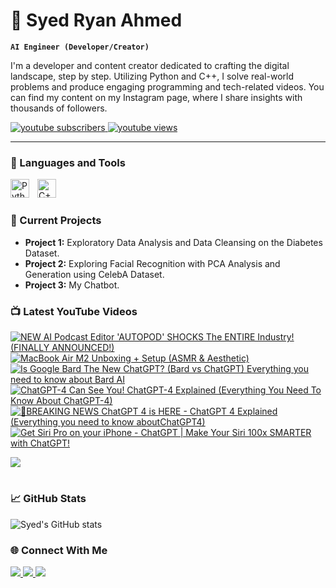 # 🤖 Syed Ryan Ahmed

**`AI Engineer (Developer/Creator)`**

I'm a developer and content creator dedicated to crafting the digital landscape, step by step. Utilizing Python and C++, I solve real-world problems and produce engaging programming and tech-related videos. You can find my content on my Instagram page, where I share insights with thousands of followers.

   <p align="left">
    <a href="https://www.youtube.com/channel/UCf4I4xJwON3MEamyyWvL8iQ">
        <img alt="youtube subscribers" title="Subscribe to my YouTube channel" src="https://custom-icon-badges.demolab.com/youtube/channel/subscribers/UCf4I4xJwON3MEamyyWvL8iQ?color=%23E05D44&label=SUBSCRIBE&logo=video&logoColor=white&style=for-the-badge&labelColor=CE4630"/>
    </a> 
    <a href="https://www.youtube.com/channel/UCf4I4xJwON3MEamyyWvL8iQ">
        <img alt="youtube views" title="YouTube views" src="https://custom-icon-badges.demolab.com/youtube/channel/views/UCf4I4xJwON3MEamyyWvL8iQ?color=%23E1AD0E&logo=eye&logoColor=white&style=for-the-badge&labelColor=C79600"/>
    </a>
</p>

---

### 🧰 Languages and Tools

<img align="left" alt="Python" width="30px" style="padding-right:10px;" src="https://cdn.jsdelivr.net/gh/devicons/devicon/icons/python/python-plain.svg" />
<img align="left" alt="C++" width="30px" style="padding-right:10px;" src="https://cdn.jsdelivr.net/gh/devicons/devicon/icons/cplusplus/cplusplus-line.svg" />
<br />

#

### 🚀 Current Projects

- **Project 1:** Exploratory Data Analysis and Data Cleansing on the Diabetes Dataset.
- **Project 2:** Exploring Facial Recognition with PCA Analysis and Generation using CelebA Dataset.
- **Project 3:** My Chatbot.

### 📺 Latest YouTube Videos

<!-- BEGIN YOUTUBE-CARDS -->
[![NEW AI Podcast Editor 'AUTOPOD' SHOCKS The ENTIRE Industry! (FINALLY ANNOUNCED!) ](https://ytcards.demolab.com/?id=jvJ9Kwf8Ots&title=NEW+AI+Podcast+Editor+%27AUTOPOD%27+SHOCKS+The+ENTIRE+Industry%21+%28FINALLY+ANNOUNCED%21%29&lang=en&timestamp=1677689617&background_color=%230d1117&title_color=%23ffffff&stats_color=%23dedede&max_title_lines=1&width=250&border_radius=5&duration=1050 "NEW AI Podcast Editor 'AUTOPOD' SHOCKS The ENTIRE Industry! (FINALLY ANNOUNCED!)")](https://youtu.be/jvJ9Kwf8Ots?si=XKTI_VSUJcWvJ-di)
[![MacBook Air M2 Unboxing + Setup (ASMR & Aesthetic)](https://ytcards.demolab.com/?id=5lw6lv8ENGo&title=MacBook+Air+M2+Unboxing+%2B+Setup+%28ASMR+%26+Aesthetic%29&lang=en&timestamp=1675880235&background_color=%230d1117&title_color=%23ffffff&stats_color=%23dedede&max_title_lines=1&width=250&border_radius=5&duration=590 "MacBook Air M2 Unboxing + Setup (ASMR & Aesthetic)")](https://youtu.be/5lw6lv8ENGo?si=4x1yEHFoETPmwk_p)
[![Is Google Bard The New ChatGPT? (Bard vs ChatGPT) Everything you need to know about Bard AI](https://ytcards.demolab.com/?id=ZtVhKxgHCtI&title=Is+Google+Bard+The+New+ChatGPT%3F+%28Bard+vs+ChatGPT%29+Everything+you+need+to+know+about+Bard+AI&lang=en&timestamp=1674065405&background_color=%230d1117&title_color=%23ffffff&stats_color=%23dedede&max_title_lines=1&width=250&border_radius=5&duration=579 "Is Google Bard The New ChatGPT? (Bard vs ChatGPT) Everything you need to know about Bard AI")](https://youtu.be/ZtVhKxgHCtI?si=-Bb1D85UvrhMwquY)
[![ChatGPT-4 Can See You! ChatGPT-4 Explained (Everything You Need To Know About ChatGPT-4)](https://ytcards.demolab.com/?id=4mWbuIcKfXk&title=ChatGPT-4+Can+See+You%21+ChatGPT-4+Explained+%28Everything+You+Need+To+Know+About+ChatGPT-4%29&lang=en&timestamp=1672241402&background_color=%230d1117&title_color=%23ffffff&stats_color=%23dedede&max_title_lines=1&width=250&border_radius=5&duration=576 "ChatGPT-4 Can See You! ChatGPT-4 Explained (Everything You Need To Know About ChatGPT-4)")](https://youtu.be/4mWbuIcKfXk?si=nuXE-zrPs9wj8lq5)
[![🔴BREAKING NEWS ChatGPT 4 is HERE - ChatGPT 4 Explained (Everything you need to know aboutChatGPT4)](https://ytcards.demolab.com/?id=yNDXhQ6a6oY&title=%F0%9F%94%B4BREAKING+NEWS+ChatGPT+4+is+HERE+-+ChatGPT+4+Explained+%28Everything+you+need+to+know+aboutChatGPT4%29&lang=en&timestamp=1670447642&background_color=%230d1117&title_color=%23ffffff&stats_color=%23dedede&max_title_lines=1&width=250&border_radius=5&duration=628 "🔴BREAKING NEWS ChatGPT 4 is HERE - ChatGPT 4 Explained (Everything you need to know aboutChatGPT4)")](https://youtu.be/yNDXhQ6a6oY?si=F9INt7Qct9Zv0D7L)
[![Get Siri Pro on your iPhone - ChatGPT | Make Your Siri 100x SMARTER with ChatGPT!](https://ytcards.demolab.com/?id=42TE961kffM&title=Get+Siri+Pro+on+your+iPhone+-+ChatGPT+%7C+Make+Your+Siri+100x+SMARTER+with+ChatGPT%21&lang=en&timestamp=1668631641&background_color=%230d1117&title_color=%23ffffff&stats_color=%23dedede&max_title_lines=1&width=250&border_radius=5&duration=711 "Get Siri Pro on your iPhone - ChatGPT | Make Your Siri 100x SMARTER with ChatGPT!")](https://youtu.be/42TE961kffM?si=wcHOE8i2D_fu4reu)
<!-- END YOUTUBE-CARDS -->

[<img src="https://custom-icon-badges.demolab.com/badge/-Subscribe%20For%20More-red?style=for-the-badge&logo=video&logoColor=white"/>](https://www.youtube.com/@SyedRyanAhmed)

#

### 📈 GitHub Stats

![Syed's GitHub stats](https://github-readme-stats.vercel.app/api?username=syedryanahmed&show_icons=true&theme=dark)

### 🌐 Connect With Me

<p align="left">
    <a href="https://www.linkedin.com/in/syedryanahmed/">
        <img src="https://img.shields.io/badge/LinkedIn-0077B5?style=for-the-badge&logo=linkedin&logoColor=white"/>
    </a>
    <a href="https://instagram.com/ryancodesai">
        <img src="https://img.shields.io/badge/Instagram-E4405F?style=for-the-badge&logo=instagram&logoColor=white"/>
    </a>
    <a href="https://www.youtube.com/@SyedRyanAhmed">
        <img src="https://img.shields.io/badge/YouTube-FF0000?style=for-the-badge&logo=youtube&logoColor=white"/>
    </a>
</p>

[youtube]: https://youtube.com/@SyedRyanAhmed

